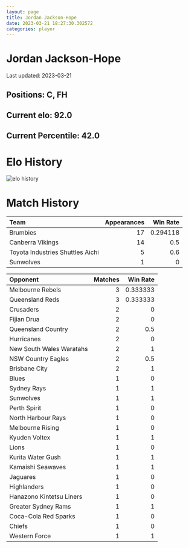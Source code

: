 ```yaml
---  
layout: page  
title: Jordan Jackson-Hope  
date: 2023-03-21 18:27:30.302572  
categories: player  
---
```

# Jordan Jackson-Hope


Last updated: 2023-03-21
## Positions: C, FH

## Current elo: 92.0

## Current Percentile: 42.0

# Elo History


![elo history](history_JordanJackson-Hope.png)
# Match History


| Team                             |   Appearances |   Win Rate |
|:---------------------------------|--------------:|-----------:|
| Brumbies                         |            17 |   0.294118 |
| Canberra Vikings                 |            14 |   0.5      |
| Toyota Industries Shuttles Aichi |             5 |   0.6      |
| Sunwolves                        |             1 |   0        |

| Opponent                 |   Matches |   Win Rate |
|:-------------------------|----------:|-----------:|
| Melbourne Rebels         |         3 |   0.333333 |
| Queensland Reds          |         3 |   0.333333 |
| Crusaders                |         2 |   0        |
| Fijian Drua              |         2 |   0        |
| Queensland Country       |         2 |   0.5      |
| Hurricanes               |         2 |   0        |
| New South Wales Waratahs |         2 |   1        |
| NSW Country Eagles       |         2 |   0.5      |
| Brisbane City            |         2 |   1        |
| Blues                    |         1 |   0        |
| Sydney Rays              |         1 |   1        |
| Sunwolves                |         1 |   1        |
| Perth Spirit             |         1 |   0        |
| North Harbour Rays       |         1 |   0        |
| Melbourne Rising         |         1 |   0        |
| Kyuden Voltex            |         1 |   1        |
| Lions                    |         1 |   0        |
| Kurita Water Gush        |         1 |   1        |
| Kamaishi Seawaves        |         1 |   1        |
| Jaguares                 |         1 |   0        |
| Highlanders              |         1 |   0        |
| Hanazono Kintetsu Liners |         1 |   0        |
| Greater Sydney Rams      |         1 |   1        |
| Coca-Cola Red Sparks     |         1 |   0        |
| Chiefs                   |         1 |   0        |
| Western Force            |         1 |   1        |